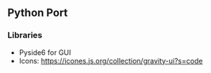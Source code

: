 ## Python Port
### Libraries
- Pyside6 for GUI
- Icons: https://icones.js.org/collection/gravity-ui?s=code